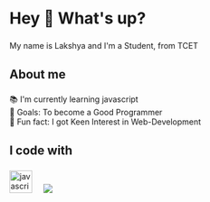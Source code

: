 <h1 align="left">Hey 👋 What's up?</h1>

###

<p align="left">My name is Lakshya and I'm a Student, from TCET </p>

###

<h2 align="left">About me</h2>

###

<p align="left">📚 I'm currently learning javascript<br>🎯 Goals: To become a Good Programmer<br>🎲 Fun fact: I got  Keen Interest in Web-Development</p>

###

<h2 align="left">I code with</h2>

###

<div align="left">
  <img src="https://cdn.jsdelivr.net/gh/devicons/devicon/icons/javascript/javascript-original.svg" height="40" alt="javascript logo"  />
  <img width="12" />
  <img src="https://www.google.com/url?sa=i&url=https%3A%2F%2Fgithub.com%2Ftopics%2Fpython&psig=AOvVaw3lSURhB668Que-s1WT8-Jy&ust=1704477458727000&source=images&cd=vfe&opi=89978449&ved=0CBIQjRxqFwoTCPDb_cOnxIMDFQAAAAAdAAAAABAD">
</div>

###
